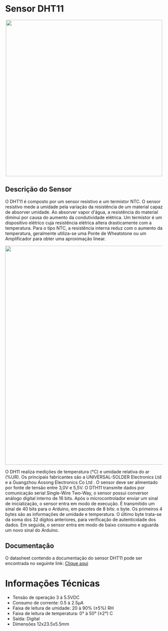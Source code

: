 # Sensor DHT11

<div align="center">
<img src="https://user-images.githubusercontent.com/69599494/218608958-618bacde-2512-453f-8fd6-229def22059c.png" width="500" />
</div>

## Descrição do Sensor
O DHT11 é composto por um sensor resistivo e um termistor NTC. 
O sensor resistivo mede a umidade pela variação da resistência de um material capaz de absorver umidade. Ao absorver vapor d‘água, a resistência do material diminui por causa do aumento da condutividade elétrica. 
Um termistor é um dispositivo elétrico cuja resistência elétrica altera drasticamente com a temperatura. Para o tipo NTC, a resistência interna reduz com o aumento da temperatura, geralmente utiliza-se uma Ponte de Wheatstone ou um Amplificador para obter uma aproximação linear. 

<div align="center">
<img src="https://user-images.githubusercontent.com/69599494/218611038-4041b281-14b8-4462-88db-a04b3ad94575.png" width="700" />
</div>

O DH11 realiza medições de temperatura (°C) e umidade relativa do ar (%UR). Os principais fabricantes são a  UNIVERSAL-SOLDER Electronics Ltd  e a  Guangzhou Aosong Electronics Co Ltd . O sensor deve ser alimentado por fonte de tensão entre 3,0V e 5,5V.
O DTH11 transmite dados por comunicação serial Single-Wire Two-Way, o sensor possui conversor análogo digital interno de 16 bits. Após o microcontrolador enviar um sinal de inicialização, o sensor entra em modo de execução. É transmitido um sinal de 40 bits para o Arduino, em pacotes de 8 bits: o byte. Os primeiros 4 bytes são as informações de umidade e temperatura. O último byte trata-se da soma dos 32 dígitos anteriores, para verificação de autenticidade dos dados. Em seguida, o sensor entra em modo de baixo consumo e aguarda um novo sinal do Arduino.


## Documentação

O datasheet contendo a documentação do sensor DHT11 pode ser encontrada no seguinte link: <a href="https://www.mouser.com/datasheet/2/758/DHT11-Technical-Data-Sheet-Translated-Version-1143054.pdf">Clique aqui</a>

<h1> Informações Técnicas </h1>
	
<ul>
	<li>Tensão de operação 3 à 5.5VDC</li>
	<li>Consumo de corrente: 0.5 à 2.5µA</li>
	<li>Faixa de leitura de umidade: 20 à 90% (±5%) RH</li>
	<li>Faixa de leitura de temperatura: 0° à 50° (±2°) C</li>
	<li>Saída: Digital</li>
	<li>Dimensões 12x23.5x5.5mm</li>
<ul>
